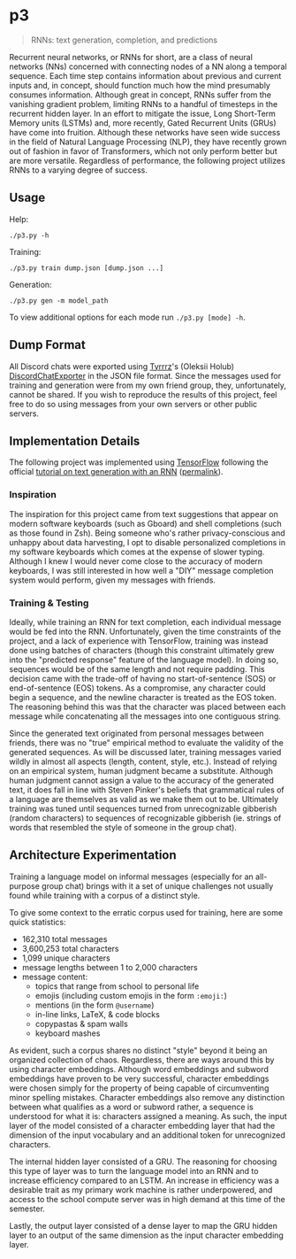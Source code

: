 # p3

> RNNs: text generation, completion, and predictions

Recurrent neural networks, or RNNs for short, are a class of neural
networks (NNs) concerned with connecting nodes of a NN along a temporal
sequence.  Each time step contains information about previous and
current inputs and, in concept, should function much how the mind
presumably consumes information.  Although great in concept, RNNs suffer
from the vanishing gradient problem, limiting RNNs to a handful of
timesteps in the recurrent hidden layer.  In an effort to mitigate the
issue, Long Short-Term Memory units (LSTMs) and, more recently, Gated
Recurrent Units (GRUs) have come into fruition.  Although these networks
have seen wide success in the field of Natural Language Processing
(NLP), they have recently grown out of fashion in favor of Transformers,
which not only perform better but are more versatile.  Regardless of
performance, the following project utilizes RNNs to a varying degree of
success.


## Usage

Help:

```
./p3.py -h
```

Training:

```
./p3.py train dump.json [dump.json ...]
```

Generation:

```
./p3.py gen -m model_path
```

To view additional options for each mode run `./p3.py [mode] -h`.


## Dump Format

All Discord chats were exported using [Tyrrrz]'s (Oleksii Holub)
[DiscordChatExporter] in the JSON file format.  Since the messages used
for training and generation were from my own friend group, they,
unfortunately, cannot be shared.  If you wish to reproduce the results
of this project, feel free to do so using messages from your own servers
or other public servers.


## Implementation Details

The following project was implemented using [TensorFlow] following the
official [tutorial on text generation with an RNN] ([permalink]).


### Inspiration

The inspiration for this project came from text suggestions that appear
on modern software keyboards (such as Gboard) and shell completions
(such as those found in Zsh).  Being someone who's rather
privacy-conscious and unhappy about data harvesting, I opt to disable
personalized completions in my software keyboards which comes at the
expense of slower typing.  Although I knew I would never come close to
the accuracy of modern keyboards, I was still interested in how well a
"DIY" message completion system would perform, given my messages with
friends.


### Training & Testing

Ideally, while training an RNN for text completion, each individual
message would be fed into the RNN.  Unfortunately, given the time
constraints of the project, and a lack of experience with TensorFlow,
training was instead done using batches of characters (though this
constraint ultimately grew into the "predicted response" feature of the
language model).  In doing so, sequences would be of the same length and
not require padding.  This decision came with the trade-off of having no
start-of-sentence (SOS) or end-of-sentence (EOS) tokens.  As a
compromise, any character could begin a sequence, and the newline
character is treated as the EOS token.  The reasoning behind this was
that the character was placed between each message while concatenating
all the messages into one contiguous string.

Since the generated text originated from personal messages between
friends, there was no "true" empirical method to evaluate the validity
of the generated sequences.  As will be discussed later, training
messages varied wildly in almost all aspects (length, content, style,
etc.).  Instead of relying on an empirical system, human judgment became
a substitute.  Although human judgment cannot assign a value to the
accuracy of the generated text, it does fall in line with Steven
Pinker's beliefs that grammatical rules of a language are themselves as
valid as we make them out to be.  Ultimately training was tuned until
sequences turned from unrecognizable gibberish (random characters) to
sequences of recognizable gibberish (ie. strings of words that resembled
the style of someone in the group chat).


## Architecture Experimentation

Training a language model on informal messages (especially for an
all-purpose group chat) brings with it a set of unique challenges not
usually found while training with a corpus of a distinct style.

To give some context to the erratic corpus used for training, here are
some quick statistics:
* 162,310 total messages
* 3,600,253 total characters
* 1,099 unique characters
* message lengths between 1 to 2,000 characters
* message content:
	* topics that range from school to personal life
	* emojis (including custom emojis in the form `:emoji:`)
	* mentions (in the form `@username`)
	* in-line links, LaTeX, & code blocks
	* copypastas & spam walls
	* keyboard mashes

As evident, such a corpus shares no distinct "style" beyond it being an
organized collection of chaos.  Regardless, there are ways around this
by using character embeddings.  Although word embeddings and subword
embeddings have proven to be very successful, character embeddings were
chosen simply for the property of being capable of circumventing minor
spelling mistakes.  Character embeddings also remove any distinction
between what qualifies as a word or subword rather, a sequence is
understood for what it is: characters assigned a meaning.  As such, the
input layer of the model consisted of a character embedding layer that
had the dimension of the input vocabulary and an additional token for
unrecognized characters.

The internal hidden layer consisted of a GRU.  The reasoning for
choosing this type of layer was to turn the language model into an RNN
and to increase efficiency compared to an LSTM.  An increase in
efficiency was a desirable trait as my primary work machine is rather
underpowered, and access to the school compute server was in high demand
at this time of the semester.

Lastly, the output layer consisted of a dense layer to map the GRU
hidden layer to an output of the same dimension as the input character
embedding layer.


[Tyrrrz]: https://tyrrrz.me/
[DiscordChatExporter]: https://github.com/Tyrrrz/DiscordChatExporter
[TensorFlow]: https://www.tensorflow.org/
[tutorial on text generation with an RNN]: https://www.tensorflow.org/text/tutorials/text_generation
[permalink]: https://github.com/tensorflow/text/blob/16235e4ad31c572e0cbe40a5decb54fdedc6931e/docs/tutorials/text_generation.ipynb

